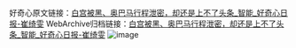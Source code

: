 好奇心原文链接：[白宫被黑、奥巴马行程泄密，却还是上不了头条_智能_好奇心日报-崔绮雯](https://www.qdaily.com/articles/8291.html)
WebArchive归档链接：[白宫被黑、奥巴马行程泄密，却还是上不了头条_智能_好奇心日报-崔绮雯](http://web.archive.org/web/20190623152530/https://www.qdaily.com/articles/8291.html)
![image](http://ww3.sinaimg.cn/large/007d5XDply1g3vbp68n79j30u02jf7wh)